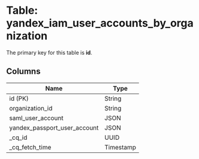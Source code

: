 # Table: yandex_iam_user_accounts_by_organization


The primary key for this table is **id**.


## Columns
| Name          | Type          |
| ------------- | ------------- |
|id (PK)|String|
|organization_id|String|
|saml_user_account|JSON|
|yandex_passport_user_account|JSON|
|_cq_id|UUID|
|_cq_fetch_time|Timestamp|